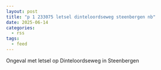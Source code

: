 ```yaml
---
layout: post
title: "p 1 233075 letsel dinteloordseweg steenbergen nb"
date: 2025-06-14
categories: 
  - rss
tags: 
  - feed
---
```


Ongeval met letsel op Dinteloordseweg in Steenbergen
